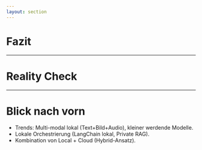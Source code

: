 ```yaml
---
layout: section
---
```


# Fazit

---

# Reality Check



---

# Blick nach vorn

- Trends: Multi-modal lokal (Text+Bild+Audio), kleiner werdende Modelle.
- Lokale Orchestrierung (LangChain lokal, Private RAG).
- Kombination von Local + Cloud (Hybrid-Ansatz).